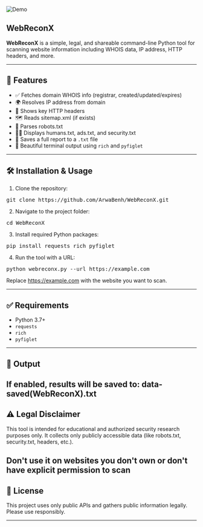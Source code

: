 ![Demo](GIF.gif)

## WebReconX

**WebReconX** is a simple, legal, and shareable command-line Python tool for scanning website information including WHOIS data, IP address, HTTP headers, and more.

---

## 🚀 Features

- ✅ Fetches domain WHOIS info (registrar, created/updated/expires)
- 🌍 Resolves IP address from domain
- 📄 Shows key HTTP headers
- 🗺️ Reads sitemap.xml (if exists)
- 🤖 Parses robots.txt
- 👨‍💻 Displays humans.txt, ads.txt, and security.txt
- 💾 Saves a full report to a `.txt` file
- 🎨 Beautiful terminal output using `rich` and `pyfiglet`

---
## 🛠 Installation & Usage

1. Clone the repository:
<pre>
git clone https://github.com/ArwaBenh/WebReconX.git
</pre>
2.  Navigate to the project folder:
<pre>
cd WebReconX
</pre>
3.  Install required Python packages:
<pre>
pip install requests rich pyfiglet
</pre>
4.  Run the tool with a URL:
<pre>
python webreconx.py --url https://example.com
</pre>
Replace https://example.com with the website you want to scan.

---
## ✅ Requirements

* Python 3.7+
* `requests`
* `rich`
* `pyfiglet`
---
## 📂 Output

If enabled, results will be saved to: data-saved(WebReconX).txt
---
## ⚠️ Legal Disclaimer

This tool is intended for educational and authorized security research purposes only.
It collects only publicly accessible data (like robots.txt, security.txt, headers, etc.).

Don't use it on websites you don't own or don't have explicit permission to scan
---
## 📄 License

This project uses only public APIs and gathers public information legally. Please use responsibly.

---

